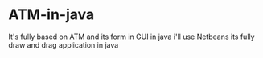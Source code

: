 # ATM-in-java
It's fully based on ATM and its form in GUI in java i'll use Netbeans its fully draw and drag application in java 
